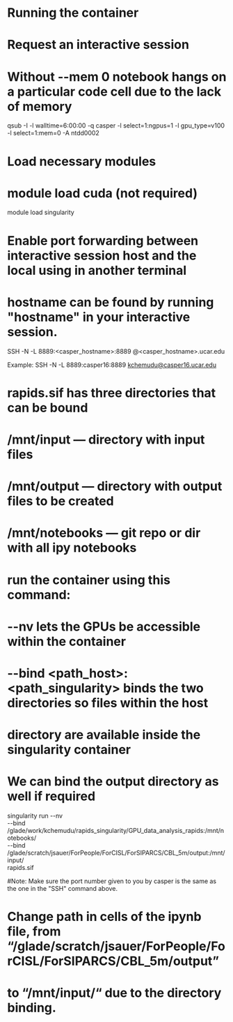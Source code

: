 # Running the container

# Request an interactive session
# Without --mem 0 notebook hangs on a particular code cell due to the lack of memory
qsub -I -l walltime=6:00:00 -q casper -l select=1:ngpus=1 -l gpu_type=v100 -l select=1:mem=0 -A ntdd0002


# Load necessary modules 
# module load cuda (not required) 
module load singularity 

# Enable port forwarding between interactive session host and the local using in another terminal 
# hostname can be found by running "hostname" in your interactive session.
SSH -N -L 8889:<casper_hostname>:8889 <username>@<casper_hostname>.ucar.edu				

Example: SSH -N -L 8889:casper16:8889 kchemudu@casper16.ucar.edu				

# rapids.sif has three directories that can be bound
#	/mnt/input — directory with input files
#	/mnt/output — directory with output files to be created 
#	/mnt/notebooks — git repo or dir with all ipy notebooks
#
# run the container using this command:
#	--nv lets the GPUs be accessible within the container 
#	--bind <path_host>:<path_singularity> binds the two directories so files within the host 
#		directory are available inside the singularity container 
#	We can bind the output directory as well if required 

singularity run --nv \
--bind /glade/work/kchemudu/rapids_singularity/GPU_data_analysis_rapids:/mnt/notebooks/ \
--bind /glade/scratch/jsauer/ForPeople/ForCISL/ForSIPARCS/CBL_5m/output:/mnt/input/ \
rapids.sif

#Note: Make sure the port number given to you by casper is the same as the one in the "SSH" command above. 
# Change path in cells of the ipynb file, from “/glade/scratch/jsauer/ForPeople/ForCISL/ForSIPARCS/CBL_5m/output”
# 	to “/mnt/input/“ due to the directory binding. 
